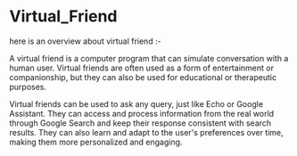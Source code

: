 # Virtual_Friend
 here is an overview about virtual friend :-

A virtual friend is a computer program that can simulate conversation with a human user. Virtual friends are often used as a form of entertainment or companionship, but they can also be used for educational or therapeutic purposes.

Virtual friends can be used to ask any query, just like Echo or Google Assistant. They can access and process information from the real world through Google Search and keep their response consistent with search results. They can also learn and adapt to the user's preferences over time, making them more personalized and engaging.
